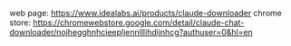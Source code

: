 web page: https://www.idealabs.ai/products/claude-downloader
chrome store: https://chromewebstore.google.com/detail/claude-chat-downloader/nojhegghnhcieepljennlllihdijnhcg?authuser=0&hl=en

